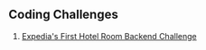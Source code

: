 ## Coding Challenges 

1) [Expedia's First Hotel Room Backend Challenge](first_hotel/backend/README.md)




